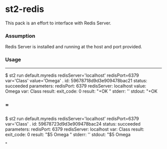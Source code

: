 # st2-redis

This pack is an effort to interface with Redis Server.

### Assumption
Redis Server is installed and running at the host and port provided.

### Usage

----------
$ st2 run default.myredis redisServer='localhost' redisPort=6379 var='Class' value='Omega' 
.
id: 59678718d9d3e909478bac21
status: succeeded
parameters: 
  redisPort: 6379
  redisServer: localhost
  value: Omega
  var: Class
result: 
  exit_code: 0
  result: "+OK
"
  stderr: ''
  stdout: "+OK

"
----------
$ st2 run default.myredis redisServer='localhost' redisPort=6379 var='Class'
.
id: 59678723d9d3e909478bac24
status: succeeded
parameters: 
  redisPort: 6379
  redisServer: localhost
  var: Class
result: 
  exit_code: 0
  result: "$5
Omega
"
  stderr: ''
  stdout: "$5
Omega

"
